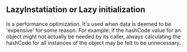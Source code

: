 ## LazyInstatiation or Lazy initialization 
Is a performance optimization. It's used when data is deemed to be 'expensive' for some reason. For example: if the hashCode value for an object might not actually be needed by its caller, always calculating the hashCode for all instances of the object may be felt to be unnecessary.